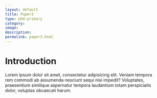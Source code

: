 ```yaml
---
layout: default
title: Paper3
type: phd-primary
category:
image:
description:
permalink: paper3.html
---
```


# Introduction

Lorem ipsum dolor sit amet, consectetur adipisicing elit. Veniam tempora rem commodi ab assumenda nesciunt sequi nisi impedit? Voluptates, praesentium similique aspernatur tempora laudantium totam perspiciatis dolor, voluptas obcaecati harum.

